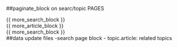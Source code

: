 ##paginate_block on searc/topic PAGES
<div id='paginate_block'>
  {{ more_search_block }}
</div>



<div class="row footer">
    <div id='paginate_block'>
      <div class="columns medium-12">
          {{ more_article_block }}
      </div>
    </div>
</div>


<div class="row footer">
    <div id='paginate_block'>
      <div class="columns medium-12">
          {{ more_search_block }}
      </div>
    </div>
</div>
##data update files
  -search page block
  - topic.article: related topics
